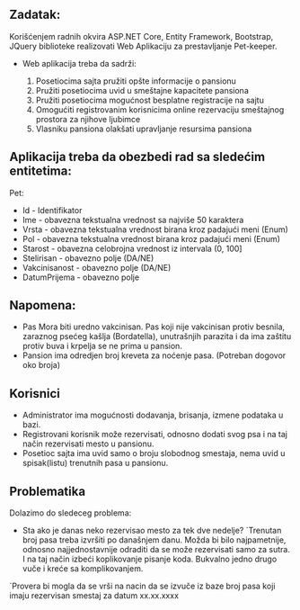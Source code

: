 ## Zadatak:

Korišćenjem radnih okvira ASP.NET Core, Entity Framework, Bootstrap, JQuery biblioteke realizovati Web Aplikaciju za prestavljanje Pet-keeper.

- Web aplikacija treba da sadrži:

	1. Posetiocima sajta pružiti opšte informacije o pansionu
	2. Pružiti posetiocima uvid u smeštajne kapacitete pansiona
	3. Pružiti posetiocima mogućnost besplatne registracije na sajtu
	4. Omogućiti registrovanim korisnicima online rezervaciju smeštajnog prostora za njihove ljubimce
	5. Vlasniku pansiona olakšati upravljanje resursima pansiona

## Aplikacija treba da obezbedi rad sa sledećim entitetima:

Pet:
- Id - Identifikator
- Ime - obavezna tekstualna vrednost sa najviše 50 karaktera
- Vrsta - obavezna tekstualna vrednost birana kroz padajući meni (Enum)
- Pol - obavezna tekstualna vrednost birana kroz padajući meni (Enum)
- Starost - obavezna celobrojna vrednost iz intervala (0, 100]
- Stelirisan - obavezno polje (DA/NE)
- Vakcinisanost - obavezno polje (DA/NE)
- DatumPrijema - obavezno polje

## Napomena:

- Pas Mora biti uredno vakcinisan. Pas koji nije vakcinisan protiv besnila, zaraznog psećeg kašlja (Bordatella), unutrašnjih parazita i da ima zaštitu protiv buva i krpelja se ne prima u pansion. 
- Pansion ima odredjen broj kreveta za noćenje pasa. 
 (Potreban dogovor oko broja)

## Korisnici

- Administrator ima mogućnosti dodavanja, brisanja, izmene podataka u bazi.
- Registrovani korisnik može rezervisati, odnosno dodati svog psa i na taj način rezervisati mesto u pansionu.
- Posetioc sajta ima uvid samo o broju slobodnog smestaja, nema uvid u spisak(listu) trenutnih pasa u pansionu.

## Problematika
Dolazimo do sledeceg problema:

- Sta ako je danas neko rezervisao mesto za tek dve nedelje?
`Trenutan broj pasa treba izvršiti po današnjem danu.
Možda bi bilo najpametnije, odnosno najjednostavnije odraditi da se može rezervisati samo za sutra.
I na taj način izbeći koplikovanje pisanje koda. Bukvalno jedno drugo vuče i kreće sa komplikovanjem.

`Provera bi mogla da se vrši na nacin da se izvuče iz baze broj pasa koji imaju rezervisan smestaj za datum xx.xx.xxxx

